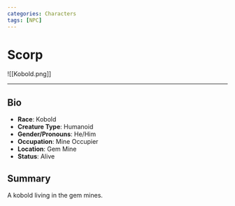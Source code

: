 ```yaml
---
categories: Characters
tags: [NPC]
---
```

# Scorp

![[Kobold.png]]

---

## Bio
- **Race**: Kobold
- **Creature Type**: Humanoid
- **Gender/Pronouns**:  He/Him
- **Occupation**: Mine Occupier
- **Location**: Gem Mine
- **Status**: Alive

## Summary
A kobold living in the gem mines.